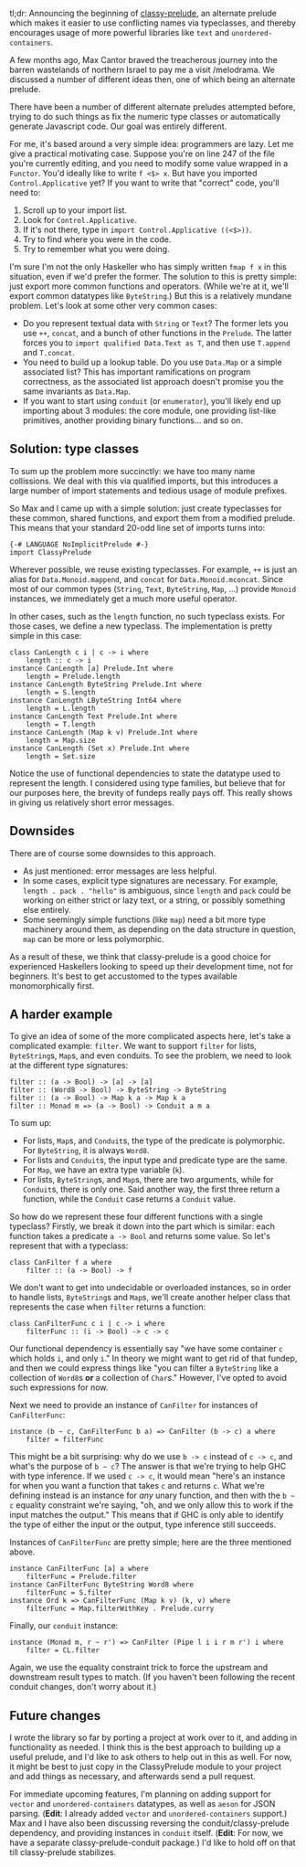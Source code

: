 tl;dr: Announcing the beginning of [classy-prelude](https://github.com/snoyberg/classy-prelude), an alternate prelude which makes it easier to use conflicting names via typeclasses, and thereby encourages usage of more powerful libraries like `text` and `unordered-containers`.

A few months ago, Max Cantor braved the treacherous journey into the barren wastelands of northern Israel to pay me a visit /melodrama. We discussed a number of different ideas then, one of which being an alternate prelude.

There have been a number of different alternate preludes attempted before, trying to do such things as fix the numeric type classes or automatically generate Javascript code. Our goal was entirely different.

For me, it's based around a very simple idea: programmers are lazy. Let me give a practical motivating case. Suppose you're on line 247 of the file you're currently editing, and you need to modify some value wrapped in a `Functor`. You'd ideally like to write `f <$> x`. But have you imported `Control.Applicative` yet? If you want to write that "correct" code, you'll need to:

1. Scroll up to your import list.
2. Look for `Control.Applicative`.
3. If it's not there, type in `import Control.Applicative ((<$>))`.
4. Try to find where you were in the code.
5. Try to remember what you were doing.

I'm sure I'm not the only Haskeller who has simply written `fmap f x` in this situation, even if we'd prefer the former. The solution to this is pretty simple: just export more common functions and operators. (While we're at it, we'll export common datatypes like `ByteString`.) But this is a relatively mundane problem. Let's look at some other very common cases:

* Do you represent textual data with `String` or `Text`? The former lets you use `++`, `concat`, and a bunch of other functions in the `Prelude`. The latter forces you to `import qualified Data.Text as T`, and then use `T.append` and `T.concat`.
* You need to build up a lookup table. Do you use `Data.Map` or a simple associated list? This has important ramifications on program correctness, as the associated list approach doesn't promise you the same invariants as `Data.Map`.
* If you want to start using `conduit` (or `enumerator`), you'll likely end up importing about 3 modules: the core module, one providing list-like primitives, another providing binary functions... and so on.

## Solution: type classes

To sum up the problem more succinctly: we have too many name collissions. We deal with this via qualified imports, but this introduces a large number of import statements and tedious usage of module prefixes.

So Max and I came up with a simple solution: just create typeclasses for these common, shared functions, and export them from a modified prelude. This means that your standard 20-odd line set of imports turns into:

    {-# LANGUAGE NoImplicitPrelude #-}
    import ClassyPrelude

Wherever possible, we reuse existing typeclasses. For example, `++` is just an alias for `Data.Monoid.mappend`, and `concat` for `Data.Monoid.mconcat`. Since most of our common types (`String`, `Text`, `ByteString`, `Map`, ...) provide `Monoid` instances, we immediately get a much more useful operator.

In other cases, such as the `length` function, no such typeclass exists. For those cases, we define a new typeclass. The implementation is pretty simple in this case:

    class CanLength c i | c -> i where
        length :: c -> i
    instance CanLength [a] Prelude.Int where
        length = Prelude.length
    instance CanLength ByteString Prelude.Int where
        length = S.length
    instance CanLength LByteString Int64 where
        length = L.length
    instance CanLength Text Prelude.Int where
        length = T.length
    instance CanLength (Map k v) Prelude.Int where
        length = Map.size
    instance CanLength (Set x) Prelude.Int where
        length = Set.size

Notice the use of functional dependencies to state the datatype used to represent the length. I considered using type families, but believe that for our purposes here, the brevity of fundeps really pays off. This really shows in giving us relatively short error messages.

## Downsides

There are of course some downsides to this approach.

* As just mentioned: error messages are less helpful.
* In some cases, explicit type signatures are necessary. For example, `length . pack . "hello"` is ambiguous, since `length` and `pack` could be working on either strict or lazy text, or a string, or possibly something else entirely.
* Some seemingly simple functions (like `map`) need a bit more type machinery around them, as depending on the data structure in question, `map` can be more or less polymorphic.

As a result of these, we think that classy-prelude is a good choice for experienced Haskellers looking to speed up their development time, not for beginners. It's best to get accustomed to the types available monomorphically first.

## A harder example

To give an idea of some of the more complicated aspects here, let's take a complicated example: `filter`. We want to support `filter` for lists, `ByteString`s, `Map`s, and even conduits. To see the problem, we need to look at the different type signatures:

    filter :: (a -> Bool) -> [a] -> [a]
    filter :: (Word8 -> Bool) -> ByteString -> ByteString
    filter :: (a -> Bool) -> Map k a -> Map k a
    filter :: Monad m => (a -> Bool) -> Conduit a m a

To sum up:

* For lists, `Map`s, and `Conduit`s, the type of the predicate is polymorphic. For `ByteString`, it is always `Word8`.
* For lists and `Conduit`s, the input type and predicate type are the same. For `Map`, we have an extra type variable (`k`).
* For lists, `ByteString`s, and `Map`s, there are two arguments, while for `Conduit`s, there is only one. Said another way, the first three return a function, while the `Conduit` case returns a `Conduit` value.

So how do we represent these four different functions with a single typeclass? Firstly, we break it down into the part which is similar: each function takes a predicate `a -> Bool` and returns some value. So let's represent that with a typeclass:

    class CanFilter f a where
        filter :: (a -> Bool) -> f

We don't want to get into undecidable or overloaded instances, so in order to handle lists, `ByteString`s and `Map`s, we'll create another helper class that represents the case when `filter` returns a function:

    class CanFilterFunc c i | c -> i where
        filterFunc :: (i -> Bool) -> c -> c

Our functional dependency is essentially say "we have some container `c` which holds `i`, and only `i`." In theory we might want to get rid of that fundep, and then we could express things like "you can filter a `ByteString` like a collection of `Word8`s __or__ a collection of `Char`s." However, I've opted to avoid such expressions for now.

Next we need to provide an instance of `CanFilter` for instances of `CanFilterFunc`:

    instance (b ~ c, CanFilterFunc b a) => CanFilter (b -> c) a where
        filter = filterFunc

This might be a bit surprising: why do we use `b -> c` instead of `c -> c`, and what's the purpose of `b ~ c`? The answer is that we're trying to help GHC with type inference. If we used `c -> c`, it would mean "here's an instance for when you want a function that takes `c` and returns `c`. What we're defining instead is an instance for *any* unary function, and then with the `b ~ c` equality constraint we're saying, "oh, and we only allow this to work if the input matches the output." This means that if GHC is only able to identify the type of either the input or the output, type inference still succeeds.

Instances of `CanFilterFunc` are pretty simple; here are the three mentioned above.

    instance CanFilterFunc [a] a where
        filterFunc = Prelude.filter
    instance CanFilterFunc ByteString Word8 where
        filterFunc = S.filter
    instance Ord k => CanFilterFunc (Map k v) (k, v) where
        filterFunc = Map.filterWithKey . Prelude.curry

Finally, our `conduit` instance:

    instance (Monad m, r ~ r') => CanFilter (Pipe l i i r m r') i where
        filter = CL.filter

Again, we use the equality constraint trick to force the upstream and downstream result types to match. (If you haven't been following the recent conduit changes, don't worry about it.)

## Future changes

I wrote the library so far by porting a project at work over to it, and adding in functionality as needed. I think this is the best approach to building up a useful prelude, and I'd like to ask others to help out in this as well. For now, it might be best to just copy in the ClassyPrelude module to your project and add things as necessary, and afterwards send a pull request.

For immediate upcoming features, I'm planning on adding support for `vector` and `unordered-containers` datatypes, as well as `aeson` for JSON parsing. (__Edit__: I already added `vector` and `unordered-containers` support.) Max and I have also been discussing reversing the conduit/classy-prelude dependency, and providing instances in `conduit` itself. (__Edit__: For now, we have a separate classy-prelude-conduit package.) I'd like to hold off on that till classy-prelude stabilizes.

